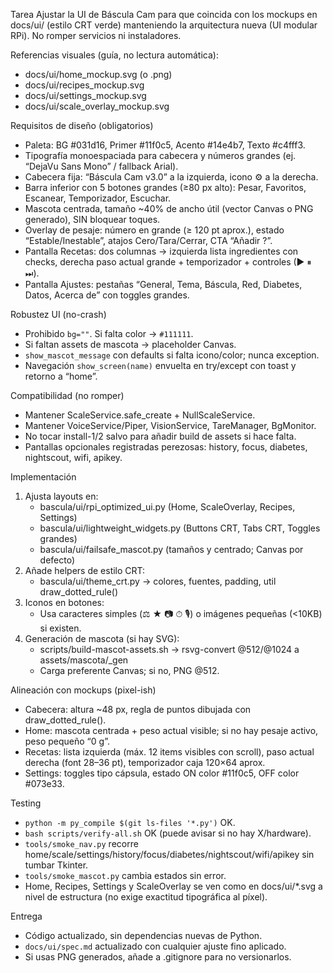 Tarea
Ajustar la UI de Báscula Cam para que coincida con los mockups en docs/ui/ (estilo CRT verde) manteniendo la arquitectura nueva (UI modular RPi). No romper servicios ni instaladores.

Referencias visuales (guía, no lectura automática):
- docs/ui/home_mockup.svg (o .png)
- docs/ui/recipes_mockup.svg
- docs/ui/settings_mockup.svg
- docs/ui/scale_overlay_mockup.svg

Requisitos de diseño (obligatorios)
- Paleta: BG #031d16, Primer #11f0c5, Acento #14e4b7, Texto #c4fff3.
- Tipografía monoespaciada para cabecera y números grandes (ej. “DejaVu Sans Mono” / fallback Arial).
- Cabecera fija: “Báscula Cam v3.0” a la izquierda, icono ⚙ a la derecha.
- Barra inferior con 5 botones grandes (≥80 px alto): Pesar, Favoritos, Escanear, Temporizador, Escuchar.
- Mascota centrada, tamaño ~40% de ancho útil (vector Canvas o PNG generado), SIN bloquear toques.
- Overlay de pesaje: número en grande (≥ 120 pt aprox.), estado “Estable/Inestable”, atajos Cero/Tara/Cerrar, CTA “Añadir <alimento>?”.
- Pantalla Recetas: dos columnas → izquierda lista ingredientes con checks, derecha paso actual grande + temporizador + controles (▶ ⏸ ⏭).
- Pantalla Ajustes: pestañas “General, Tema, Báscula, Red, Diabetes, Datos, Acerca de” con toggles grandes.

Robustez UI (no-crash)
- Prohibido `bg=""`. Si falta color → `#111111`.
- Si faltan assets de mascota → placeholder Canvas.
- `show_mascot_message` con defaults si falta icono/color; nunca exception.
- Navegación `show_screen(name)` envuelta en try/except con toast y retorno a “home”.

Compatibilidad (no romper)
- Mantener ScaleService.safe_create + NullScaleService.
- Mantener VoiceService/Piper, VisionService, TareManager, BgMonitor.
- No tocar install-1/2 salvo para añadir build de assets si hace falta.
- Pantallas opcionales registradas perezosas: history, focus, diabetes, nightscout, wifi, apikey.

Implementación
1) Ajusta layouts en:
   - bascula/ui/rpi_optimized_ui.py  (Home, ScaleOverlay, Recipes, Settings)
   - bascula/ui/lightweight_widgets.py (Buttons CRT, Tabs CRT, Toggles grandes)
   - bascula/ui/failsafe_mascot.py (tamaños y centrado; Canvas por defecto)
2) Añade helpers de estilo CRT:
   - bascula/ui/theme_crt.py  → colores, fuentes, padding, util draw_dotted_rule()
3) Iconos en botones:
   - Usa caracteres simples (⚖ ★ 📷 ⏱ 🎙) o imágenes pequeñas (<10KB) si existen.
4) Generación de mascota (si hay SVG):
   - scripts/build-mascot-assets.sh → rsvg-convert @512/@1024 a assets/mascota/_gen
   - Carga preferente Canvas; si no, PNG @512.

Alineación con mockups (pixel-ish)
- Cabecera: altura ~48 px, regla de puntos dibujada con draw_dotted_rule().
- Home: mascota centrada + peso actual visible; si no hay pesaje activo, peso pequeño “0 g”.
- Recetas: lista izquierda (máx. 12 items visibles con scroll), paso actual derecha (font 28–36 pt), temporizador caja 120×64 aprox.
- Settings: toggles tipo cápsula, estado ON color #11f0c5, OFF color #073e33.

Testing
- `python -m py_compile $(git ls-files '*.py')` OK.
- `bash scripts/verify-all.sh` OK (puede avisar si no hay X/hardware).
- `tools/smoke_nav.py` recorre home/scale/settings/history/focus/diabetes/nightscout/wifi/apikey sin tumbar Tkinter.
- `tools/smoke_mascot.py` cambia estados sin error.
- Home, Recipes, Settings y ScaleOverlay se ven como en docs/ui/*.svg a nivel de estructura (no exige exactitud tipográfica al píxel).

Entrega
- Código actualizado, sin dependencias nuevas de Python.
- `docs/ui/spec.md` actualizado con cualquier ajuste fino aplicado.
- Si usas PNG generados, añade a .gitignore para no versionarlos.
